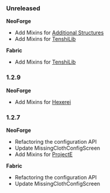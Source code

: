 ### Unreleased

**NeoForge**

- Add Mixins for [Additional Structures](https://modrinth.com/mod/additional-structures)
- Add Mixins for [TenshiLib](https://github.com/Flemmli97/TenshiLib)

**Fabric**

- Add Mixins for [TenshiLib](https://github.com/Flemmli97/TenshiLib)

### 1.2.9

**NeoForge**

- Add Mixins for [Hexerei](https://www.curseforge.com/minecraft/mc-mods/hexerei)

### 1.2.7

**NeoForge**

- Refactoring the configuration API
- Update MissingClothConfigScreen
- Add Mixins for [ProjectE](https://www.curseforge.com/minecraft/mc-mods/projecte)

**Fabric**

- Refactoring the configuration API
- Update MissingClothConfigScreen
